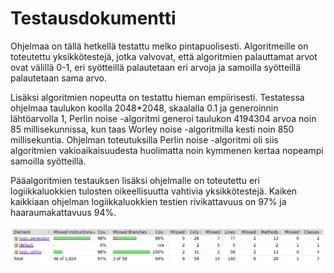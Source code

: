 # Testausdokumentti

Ohjelmaa on tällä hetkellä testattu melko pintapuolisesti. Algoritmeille on toteutettu yksikkötestejä, jotka valvovat, että
algoritmien palauttamat arvot ovat välillä 0-1, eri syötteillä palautetaan eri arvoja ja samoilla syötteillä palautetaan sama arvo.

Lisäksi algoritmien nopeutta on testattu hieman empiirisesti. Testatessa ohjelmaa taulukon koolla 2048*2048, skaalalla 0.1 
ja generoinnin lähtöarvolla 1, Perlin noise -algoritmi generoi taulukon 4194304 arvoa noin 85 millisekunnissa, kun taas Worley 
noise -algoritmilla kesti noin 850 millisekuntia. Ohjelman toteutuksilla Perlin noise -algoritmi oli siis algoritmien 
vakioaikaisuudesta huolimatta noin kymmenen kertaa nopeampi samoilla syötteillä.

Pääalgoritmien testauksen lisäksi ohjelmalle on toteutettu eri logiikkaluokkien tulosten oikeellisuutta vahtivia yksikkötestejä.
Kaiken kaikkiaan ohjelman logiikkaluokkien testien rivikattavuus on 97% ja haaraumakattavuus 94%.

![Kattavuusraportti](https://github.com/Tubaias/noisegen/blob/master/documentation/images/testcoverage.png)
